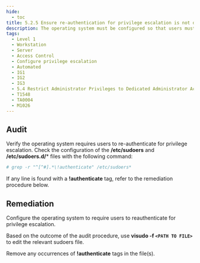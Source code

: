 ```yaml
---
hide:
  - toc
title: 5.2.5 Ensure re-authentication for privilege escalation is not disabled globally
description: The operating system must be configured so that users must re-authenticate for privilege escalation.
tags:
  - Level 1
  - Workstation
  - Server
  - Access Control
  - Configure privilege escalation
  - Automated
  - IG1
  - IG2
  - IG3
  - 5.4 Restrict Administrator Privileges to Dedicated Administrator Accounts
  - T1548
  - TA0004
  - M1026
---
```


## Audit
Verify the operating system requires users to re-authenticate for privilege escalation.
Check the configuration of the **/etc/sudoers** and **/etc/sudoers.d/*** files with the following command:
```bash
# grep -r "^[^#].*\!authenticate" /etc/sudoers*
```

If any line is found with a **!authenticate** tag, refer to the remediation procedure below.

## Remediation
Configure the operating system to require users to reauthenticate for privilege escalation.

Based on the outcome of the audit procedure, use **visudo -f ``<PATH TO FILE>``** to edit the relevant sudoers file.

Remove any occurrences of **!authenticate** tags in the file(s).
